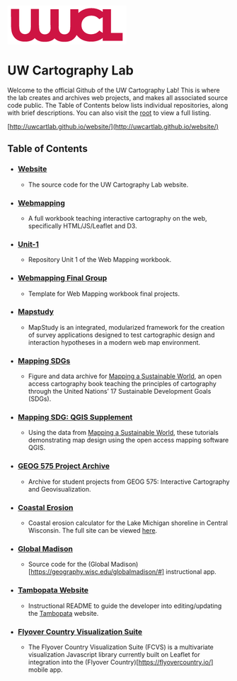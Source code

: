 ![Cart Lab Logo](img/logos/CartLab_logo.png)

# UW Cartography Lab
Welcome to the official Github of the UW Cartography Lab! This is where the lab creates and archives web projects, and makes all associated source code public. The Table of Contents below lists individual repositories, along with brief descriptions. You can also visit the [root](https://github.com/uwcartlab/website) to view a full listing. 

[http://uwcartlab.github.io/website/](http://uwcartlab.github.io/website/)

## Table of Contents
- ### [Website](https://github.com/uwcartlab/website) ###
    * The source code for the UW Cartography Lab website. 
- ### [Webmapping](https://github.com/uwcartlab/webmapping) ###
    * A full workbook teaching interactive cartography on the web, specifically HTML/JS/Leaflet and D3.
- ### [Unit-1](https://github.com/uwcartlab/unit-1) ###
    * Repository Unit 1 of the Web Mapping workbook.
- ### [Webmapping Final Group](https://github.com/uwcartlab/webmapping_final_group) ###
    * Template for Web Mapping workbook final projects.
- ### [Mapstudy](https://github.com/uwcartlab/mapstudy) ###
    * MapStudy is an integrated, modularized framework for the creation of survey applications designed to test cartographic design and interaction hypotheses in a modern web map environment.
- ### [Mapping SDGs](https://github.com/uwcartlab/MappingSDGs) ###
    * Figure and data archive for [Mapping a Sustainable World](https://digitallibrary.un.org/record/3898826), an open access cartography book teaching the principles of cartography through the United Nations’ 17 Sustainable Development Goals (SDGs).
- ### [Mapping SDG: QGIS Supplement](https://github.com/uwcartlab/MappingSDGsTechnicalSupplement) ###
    * Using the data from [Mapping a Sustainable World](https://digitallibrary.un.org/record/3898826), these tutorials demonstrating map design using the open access mapping software QGIS.
- ### [GEOG 575 Project Archive](https://github.com/uwcartlab/G575_Archive) ###
    * Archive for student projects from GEOG 575: Interactive Cartography and Geovisualization.
- ### [Coastal Erosion](https://github.com/uwcartlab/coastal-erosion) ###
    * Coastal erosion calculator for the Lake Michigan shoreline in Central Wisconsin. The full site can be viewed [here](https://uwcartlab.github.io/coastal-erosion/). 
- ### [Global Madison](https://github.com/uwcartlab/GlobalMadison) ###
    * Source code for the (Global Madison)[https://geography.wisc.edu/globalmadison/#] instructional app.
- ### [Tambopata Website](https://github.com/uwcartlab/tambopata) ###
    * Instructional README to guide the developer into editing/updating the [Tambopata](https://geography.wisc.edu/tambopata/) website.
- ### [Flyover Country Visualization Suite](https://github.com/uwcartlab/FCVS) ###
    * The Flyover Country Visualization Suite (FCVS) is a multivariate visualization Javascript library currently built on Leaflet for integration into the (Flyover Country)[https://flyovercountry.io/] mobile app.